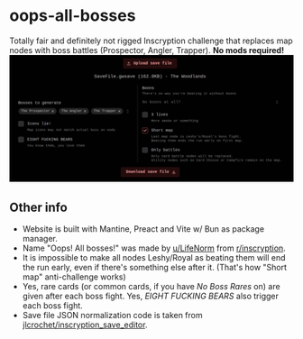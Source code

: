 # oops-all-bosses

Totally fair and definitely not rigged Inscryption challenge that replaces map nodes with boss battles (Prospector, Angler, Trapper). **No mods required!**
![showcase.png](showcase.png)

## Other info

- Website is built with Mantine, Preact and Vite w/ Bun as package manager.
- Name "Oops! All bosses!" was made by [u/LifeNorm](https://reddit.com/user/LifeNorm) from [r/inscryption](https://reddit.com/r/inscryption).
- It is impossible to make all nodes Leshy/Royal as beating them will end the run early, even if there's something else after it. (That's how "Short map" anti-challenge works)
- Yes, rare cards (or common cards, if you have _No Boss Rares_ on) are given after each boss fight. Yes, _EIGHT FUCKING BEARS_ also trigger each boss fight.
- Save file JSON normalization code is taken from [jlcrochet/inscryption_save_editor](https://github.com/jlcrochet/inscryption_save_editor).
